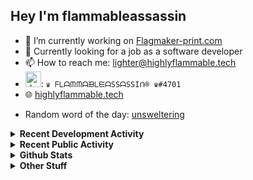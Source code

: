 ## Hey I'm flammableassassin

- 🔭 I’m currently working on [Flagmaker-print.com](https://flagmaker-print.com)
- 🌱  Currently looking for a job as a software developer
- 📫 How to reach me: [lighter@highlyflammable.tech](mailto:lighter@highlyflammable.tech?subject=Hello)
- <img src="https://discord.com/assets/2c21aeda16de354ba5334551a883b481.png" alt="drawing" width="25"/>: `♛ ᖴᒪᗩᙏᙏᗩᙖᒪᙓᗩSSᗩSSIᑎ® ♛#4701`
- 🌐 [highlyflammable.tech](https://highlyflammable.tech)

<!--START_SECTION:randomWord-->
- Random word of the day: [unsweltering](https://www.wordnik.com/words/unsweltering)
<!--END_SECTION:randomWord-->

<details>
  <summary><b>Recent Development Activity</b></summary>
  Doesn't record in dev containers
    <br> 
  
  <!--START_SECTION:waka-->

```text
JavaScript   3 hrs 28 mins   █████████████████████████   99.88 %
Git          0 secs          ░░░░░░░░░░░░░░░░░░░░░░░░░   00.05 %
XML          0 secs          ░░░░░░░░░░░░░░░░░░░░░░░░░   00.04 %
JSON         0 secs          ░░░░░░░░░░░░░░░░░░░░░░░░░   00.03 %
Log          0 secs          ░░░░░░░░░░░░░░░░░░░░░░░░░   00.00 %
```

<!--END_SECTION:waka-->

</details>

<details>
  <summary><b>Recent Public Activity</b></summary>
    <br>

  <!--START_SECTION:activity-->
1. ❗️ Closed issue [#55](https://github.com/flamableassassin/status/issues/55) in [flamableassassin/status](https://github.com/flamableassassin/status)
2. 🗣 Commented on [#55](https://github.com/flamableassassin/status/issues/55) in [flamableassassin/status](https://github.com/flamableassassin/status)
3. ❗️ Closed issue [#54](https://github.com/flamableassassin/status/issues/54) in [flamableassassin/status](https://github.com/flamableassassin/status)
4. 🗣 Commented on [#54](https://github.com/flamableassassin/status/issues/54) in [flamableassassin/status](https://github.com/flamableassassin/status)
5. ❗️ Opened issue [#55](https://github.com/flamableassassin/status/issues/55) in [flamableassassin/status](https://github.com/flamableassassin/status)
  <!--END_SECTION:activity-->

</details>

<details>
  <summary><b>Github Stats</b></summary>
    <br>
    <p align="center">
      <img width="48%" src="https://github-readme-stats.vercel.app/api?username=flamableassassin&count_private=true&show_icons=true&theme=radical"/>
      <img width="48%" src="https://github-readme-streak-stats.herokuapp.com?user=flamableassassin&theme=neon-dark"/>
    </p>
  
</details>

<details>
  <summary><b>Other Stuff</b></summary>
  <br>
<a href="https://www.abuseipdb.com/user/67633" title="AbuseIPDB" alt="AbuseIPDB Contributor Badge">
	<img src="https://www.abuseipdb.com/contributor/67633.svg" style="width: 180px;">
</a>
  
</details>
